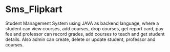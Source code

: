# Sms_Flipkart

Student Management System using JAVA as backend language,
where a student can view courses, add courses, drop courses, get report card, pay fee and 
professor can record grades, add courses to teach and get student details. 
Also admin can create, delete or update student, professor and courses.
